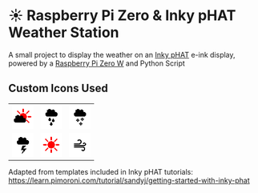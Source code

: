 # :sunny:    Raspberry Pi Zero & Inky pHAT Weather Station

A small project to display the weather on an [Inky pHAT](https://shop.pimoroni.com/products/inky-phat?variant=12549254217811) e-ink display, powered by a [Raspberry Pi Zero W](https://www.raspberrypi.org/products/raspberry-pi-zero-w/) and Python Script

## Custom Icons Used
<table>
    <tr>
      <td><img src="https://github.com/DanMiles1/Weather-Station/blob/master/resources/icon-cloud.png?raw=true" alt="Cloud Icon" title="Cloudy" /></td>
      <td><img src="https://github.com/DanMiles1/Weather-Station/blob/master/resources/icon-rain.png?raw=true" alt="Rain Icon" title="Rainy" /></td>
        <td><img src="https://github.com/DanMiles1/Weather-Station/blob/master/resources/icon-snow.png?raw=true" alt="Snow Icon" title="Snowy" /></td>
    </tr>
    <tr>
      <td><img src="https://github.com/DanMiles1/Weather-Station/blob/master/resources/icon-storm.png?raw=true" alt="Storm Icon" title="Stormy" /></td>
      <td><img src="https://github.com/DanMiles1/Weather-Station/blob/master/resources/icon-sun.png?raw=true" alt="Sun Icon" title="Sunny" /></td>
        <td><img src="https://github.com/DanMiles1/Weather-Station/blob/master/resources/icon-wind.png?raw=true" alt="Wind Icon" title="Windy" /></td>
    </tr>
  </table>
    
Adapted from templates included in Inky pHAT tutorials:
https://learn.pimoroni.com/tutorial/sandyj/getting-started-with-inky-phat
